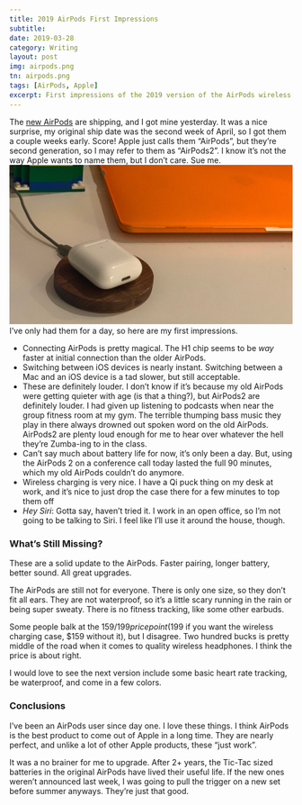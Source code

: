 ```yaml
---
title: 2019 AirPods First Impressions
subtitle:
date: 2019-03-28
category: Writing
layout: post
img: airpods.png
tn: airpods.png
tags: [AirPods, Apple]
excerpt: First impressions of the 2019 version of the AirPods wireless earbuds.
---
```

The [new AirPods](https://www.apple.com/airpods/) are shipping, and I got mine yesterday. It was a nice surprise, my original ship date was the second week of April, so I got them a couple weeks early. Score! Apple just calls them “AirPods”, but they’re second generation, so I may refer to them as “AirPods2”. I know it’s not the way Apple wants to name them, but I don’t care. Sue me.
![Airpods Charging Wirelessly][img1]
I’ve only had them for a day, so here are my first impressions.

- Connecting AirPods is pretty magical. The H1 chip seems to be _way_ faster at initial connection than the older AirPods.
- Switching between iOS devices is nearly instant. Switching between a Mac and an iOS device is a tad slower, but still acceptable.
- These are definitely louder. I don’t know if it’s because my old AirPods were getting quieter with age (is that a thing?), but AirPods2 are definitely louder. I had given up listening to podcasts when near the group fitness room at my gym. The terrible thumping bass music they play in there always drowned out spoken word on the old AirPods. AirPods2 are plenty loud enough for me to hear over whatever the hell they’re Zumba-ing to in the class.
- Can’t say much about battery life for now, it’s only been a day. But, using the AirPods 2 on a conference call today lasted the full 90 minutes, which my old AirPods couldn’t do anymore.
- Wireless charging is very nice. I have a Qi puck thing on my desk at work, and it’s nice to just drop the case there for a few minutes to top them off
- *Hey Siri*: Gotta say, haven’t tried it. I work in an open office, so I’m not going to be talking to Siri. I feel like I’ll use it around the house, though.

### What’s Still Missing?
These are a solid update to the AirPods. Faster pairing, longer battery, better sound. All great upgrades. 

The AirPods are still not for everyone. There is only one size, so they don’t fit all ears. They are not waterproof, so it’s a little scary running in the rain or being super sweaty. There is no fitness tracking, like some other earbuds. 

Some people balk at the $159/199 price point ($199 if you want the wireless charging case, $159 without it), but I disagree. Two hundred bucks is pretty middle of the road when it comes to quality wireless headphones. I think the price is about right. 

I would love to see the next version include some basic heart rate tracking, be waterproof, and come in a few colors.

### Conclusions
I’ve been an AirPods user since day one. I love these things. I think AirPods is the best product to come out of Apple in a long time. They are nearly perfect, and unlike a lot of other Apple products, these “just work”. 

It was a no brainer for me to upgrade. After 2+ years, the Tic-Tac sized batteries in the original AirPods have lived their useful life. If the new ones weren’t announced last week, I was going to pull the trigger on a new set before summer anyways. They’re just that good.


[img1]: /assets/img/post/airpodcharge.jpg